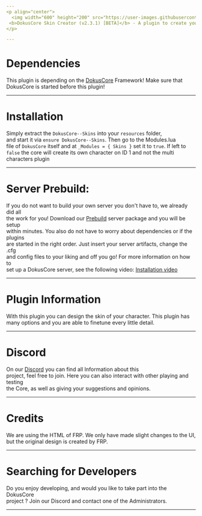 ```yaml
---
<p align="center">
  <img width="600" height="200" src="https://user-images.githubusercontent.com/49053928/111937011-2e9b8080-8ac7-11eb-914a-a0d94380d611.gif"><br>
 <b>DokusCore Skin Creator (v2.3.1) [BETA]</b> - A plugin to create your characters skin!.
</p>

---
```

# Dependencies
This plugin is depending on the [DokusCore](https://github.com/dokucore) Framework!
Make sure that DokusCore is started before this plugin!

---
# Installation
Simply extract the `DokusCore--Skins` into your `resources` folder, <br>
and start it via `ensure DokusCore--Skins`. Then go to the Modules.lua <br>
file of `DokusCore` itself and at `_Modules = { Skins }` set it to `true`.
If left to `false` the core will create its own character on ID 1 and not the
multi characters plugin

---
# Server Prebuild:
If you do not want to build your own server you don't have to, we already did all   <br>
the work for you! Download our [Prebuild](https://github.com/DokusCore/Server-Prebuild) server package and you will be setup  <br>
within minutes. You also do not have to worry about dependencies or if the plugins <br>
are started in the right order. Just insert your server artifacts, change the .cfg <br>
and config files to your liking and off you go! For more information on how to <br>
set up a DokusCore server, see the following video: [Installation video](https://www.youtube.com/watch?v=NlJFFRzWvDE) <br>

---
# Plugin Information
With this plugin you can design the skin of your character. This plugin
has many options and you are able to finetune every little detail.

---
# Discord
On our [Discord](https://discord.io/DokusCore) you can find all Information about this<br>
project, feel free to join. Here you can also interact with other playing and testing<br>
the Core, as well as giving your suggestions and opinions.

---
# Credits
We are using the HTML of FRP. We only have made slight
changes to the UI, but the original design is created by FRP.

---
# Searching for Developers
Do you enjoy developing, and would you like to take part into the DokusCore<br>
project ? Join our Discord and contact one of the Administrators.

---
